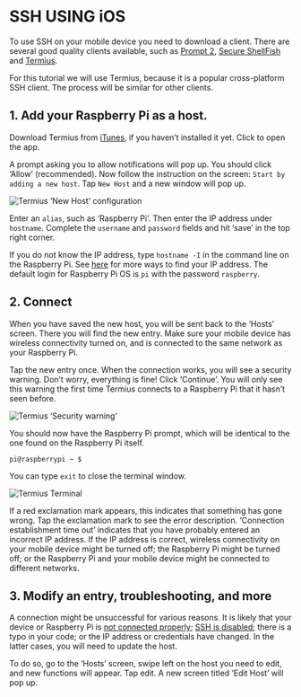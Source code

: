# SSH USING iOS

To use SSH on your mobile device you need to download a client. There are several good quality clients available, such as 
[Prompt 2](https://panic.com/prompt/), [Secure ShellFish](https://secureshellfish.app/) and [Termius](http://www.termius.com). 

For this tutorial we will use Termius, because it is a popular cross-platform SSH client. The process will be similar for other clients. 

## 1. Add your Raspberry Pi as a host.
Download Termius from [iTunes](https://itunes.apple.com/us/app/termius-ssh-shell-console/id549039908?mt=8), if you haven’t installed it yet. Click to open the app.

A prompt asking you to allow notifications will pop up. You should click ‘Allow’ (recommended). Now follow the instruction on the screen: `Start by adding a new host`. Tap `New Host` and a new window will pop up.

![Termius ‘New Host’ configuration](images/ssh-ios-config.png)

Enter an `alias`, such as ‘Raspberry Pi’. Then enter the IP address under `hostname`. Complete the `username` and `password` fields and hit ‘save’ in the top right corner. 

If you do not know the IP address, type `hostname -I` in the command line on the Raspberry Pi. See [here](../ip-address.md) for more ways to find your IP address. The default login for Raspberry Pi OS is `pi` with the password `raspberry`.


## 2. Connect

When you have saved the new host, you will be sent back to the ‘Hosts’ screen. There you will find the new entry. Make sure your mobile device has wireless connectivity turned on, and is connected to the same network as your Raspberry Pi.

Tap the new entry once. When the connection works, you will see a security warning. Don’t worry, everything is fine! Click ‘Continue’. You will only see this warning the first time Termius connects to a Raspberry Pi that it hasn’t seen before.


![Termius ‘Security warning’](images/ssh-ios-warning.png)

You should now have the Raspberry Pi prompt, which will be identical to the one found on the Raspberry Pi itself.

```
pi@raspberrypi ~ $
```

You can type `exit` to close the terminal window.

![Termius Terminal](images/ssh-ios-window.png)

If a red exclamation mark appears, this indicates that something has gone wrong. Tap the exclamation mark to see the error description. ‘Connection establishment time out’ indicates that you have probably entered an incorrect IP address. If the IP address is correct, wireless connectivity on your mobile device might be turned off; the Raspberry Pi might be turned off; or the Raspberry Pi and your mobile device might be connected to different networks.

## 3. Modify an entry, troubleshooting, and more
A connection might be unsuccessful for various reasons. It is likely that your device or Raspberry Pi is [not connected properly](../../configuration/wireless/wireless-cli.md); [SSH is disabled](../../configuration/raspi-config.md); there is a typo in your code; or the IP address or credentials have changed. In the latter cases, you will need to update the host.

To do so, go to the ‘Hosts’ screen, swipe left on the host you need to edit, and new functions will appear. Tap edit. A new screen titled ‘Edit Host’ will pop up.
